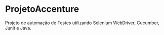 # ProjetoAccenture
Projeto de automação de Testes utilizando Selenium WebDriver, Cucumber, Junit e Java.
